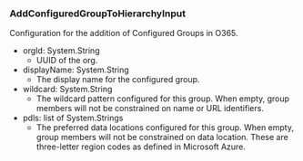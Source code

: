 ### AddConfiguredGroupToHierarchyInput
Configuration for the addition of Configured Groups in O365.

- orgId: System.String
  - UUID of the org.
- displayName: System.String
  - The display name for the configured group.
- wildcard: System.String
  - The wildcard pattern configured for this group. When empty, group members will not be constrained on name or URL identifiers.
- pdls: list of System.Strings
  - The preferred data locations configured for this group. When empty, group members will not be constrained on data location. These are three-letter region codes as defined in Microsoft Azure.
